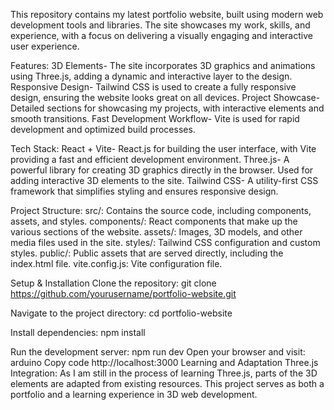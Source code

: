 This repository contains my latest portfolio website, built using modern web development tools and libraries.
The site showcases my work, skills, and experience, with a focus on delivering a visually engaging and interactive user experience.

Features:
3D Elements- The site incorporates 3D graphics and animations using Three.js, adding a dynamic and interactive layer to the design.
Responsive Design- Tailwind CSS is used to create a fully responsive design, ensuring the website looks great on all devices.
Project Showcase- Detailed sections for showcasing my projects, with interactive elements and smooth transitions.
Fast Development Workflow- Vite is used for rapid development and optimized build processes.

Tech Stack:
React + Vite- React.js for building the user interface, with Vite providing a fast and efficient development environment.
Three.js- A powerful library for creating 3D graphics directly in the browser. Used for adding interactive 3D elements to the site.
Tailwind CSS- A utility-first CSS framework that simplifies styling and ensures responsive design.

Project Structure:
src/: Contains the source code, including components, assets, and styles.
components/: React components that make up the various sections of the website.
assets/: Images, 3D models, and other media files used in the site.
styles/: Tailwind CSS configuration and custom styles.
public/: Public assets that are served directly, including the index.html file.
vite.config.js: Vite configuration file.

Setup & Installation
Clone the repository:
git clone https://github.com/yourusername/portfolio-website.git

Navigate to the project directory:
cd portfolio-website

Install dependencies:
npm install

Run the development server:
npm run dev
Open your browser and visit:
arduino
Copy code
http://localhost:3000
Learning and Adaptation
Three.js Integration: As I am still in the process of learning Three.js, parts of the 3D elements are adapted from existing resources. This project serves as both a portfolio and a learning experience in 3D web development.
